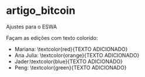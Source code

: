 # artigo_bitcoin
Ajustes para o ESWA

Façam as edições com texto colorido:
* Mariana: \textcolor{red}{TEXTO ADICIONADO}
* Ana Julia: \textcolor{orange}{TEXTO ADICIONADO}
* Jader:\textcolor{blue}{TEXTO ADICIONADO} 
* Peng: \textcolor{green}{TEXTO ADICIONADO}
